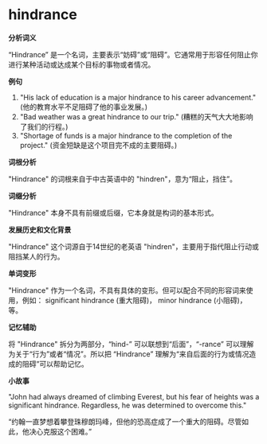 # hindrance

**分析词义**

  

“Hindrance” 是一个名词，主要表示“妨碍”或“阻碍”。它通常用于形容任何阻止你进行某种活动或达成某个目标的事物或者情况。

  

**例句**

  

1.  "His lack of education is a major hindrance to his career advancement." (他的教育水平不足阻碍了他的事业发展。)
2.  "Bad weather was a great hindrance to our trip." (糟糕的天气大大地影响了我们的行程。)
3.  "Shortage of funds is a major hindrance to the completion of the project." (资金短缺是这个项目完不成的主要阻碍。)

  

**词根分析**

  

"Hindrance" 的词根来自于中古英语中的 "hindren"，意为“阻止，挡住”。

  

**词缀分析**

  

"Hindrance" 本身不具有前缀或后缀，它本身就是构词的基本形式。

  

**发展历史和文化背景**

  

"Hindrance" 这个词源自于14世纪的老英语 "hindren"，主要用于指代阻止行动或阻挡某人的行为。

  

**单词变形**

  

"Hindrance" 作为一个名词，不具有具体的变形。但可以配合不同的形容词来使用，例如： significant hindrance (重大阻碍)， minor hindrance (小阻碍)，等。

  

**记忆辅助**

  

将 "Hindrance" 拆分为两部分，“hind-” 可以联想到“后面”，“-rance” 可以理解为关于“行为”或者“情况”。所以把 “Hindrance” 理解为“来自后面的行为或情况造成的阻碍”可以帮助记忆。

  

**小故事**

  

"John had always dreamed of climbing Everest, but his fear of heights was a significant hindrance. Regardless, he was determined to overcome this."

  

“约翰一直梦想着攀登珠穆朗玛峰，但他的恐高症成了一个重大的阻碍。尽管如此，他决心克服这个困难。”
